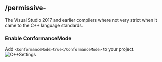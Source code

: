 ## /permissive-
The Visual Studio 2017 and earlier compilers where not very strict when it came to the C++ language standards.

### Enable ConformanceMode
Add `<ConformanceMode>true</ConformanceMode>` to your project.
![C++Settings](https://user-images.githubusercontent.com/16417930/158802810-2ff35e32-74b1-4c36-8de1-bd6f555e650e.png)
